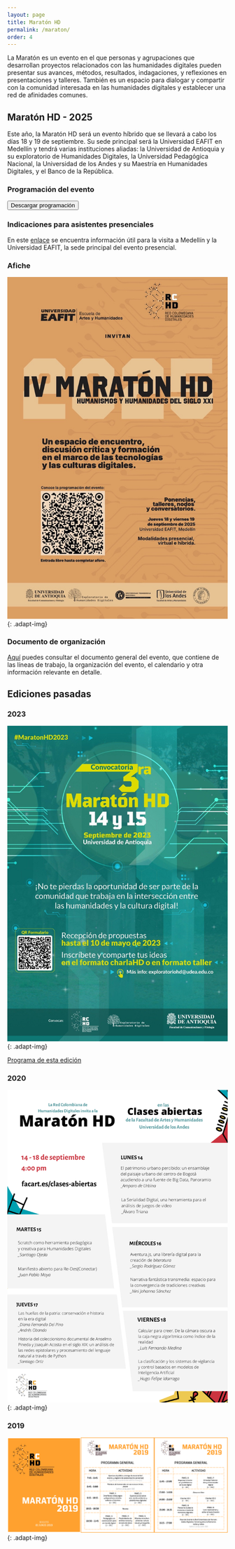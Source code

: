 ```yaml
---
layout: page
title: Maratón HD
permalink: /maraton/
order: 4
---
```


La Maratón es un evento en el que personas y agrupaciones que desarrollan proyectos relacionados con las humanidades digitales pueden presentar sus avances, métodos, resultados, indagaciones, y reflexiones en presentaciones y talleres. También es un espacio para dialogar y compartir con la comunidad interesada en las humanidades digitales y establecer una red de afinidades comunes.

## Maratón HD - 2025

Este año, la Maratón HD será un evento híbrido que se llevará a cabo los días 18 y 19 de septiembre. Su sede principal será la Universidad EAFIT en Medellín y tendrá varias instituciones aliadas: la Universidad de Antioquia y su exploratorio de Humanidades Digitales, la Universidad Pedagógica Nacional, la Universidad de los Andes y su Maestría en Humanidades Digitales, y el Banco de la República.

### Programación del evento

<object class="pdf-container" title="cv" data="/Users/sergiorodriguez/Documents/GitHub/rchd-repo.github.io/assets/maraton/MaratonHD2025_Programacion.pdf" type="application/pdf" width="100%" height="700px"></object>
<div class="button-container">
  <a download target="_blank" rel="noreferrer" href="/Users/sergiorodriguez/Documents/GitHub/rchd-repo.github.io/assets/maraton/MaratonHD2025_Programacion.pdf"><button class="default-button big-button">Descargar programación</button></a>
</div>

### Indicaciones para asistentes presenciales

En este <a href="https://rchd.com.co/assets/maraton/Maraton20205 Informacion para asistentes.pdf">enlace</a> se encuentra información útil para la visita a Medellín y la Universidad EAFIT, la sede principal del evento presencial.

### Afiche

![maratón 2025](/assets/maraton/MaratonHD_AficheImprimible.jpg){: .adapt-img}

### Documento de organización

<a href="https://rchd.com.co/assets/maraton/CFP_MaratonHD_2025.pdf">Aquí</a> puedes consultar el documento general del evento, que contiene de las líneas de trabajo, la organización del evento, el calendario y otra información relevante en detalle.

## Ediciones pasadas

### 2023

![maratón 2023](/assets/maraton/MaratonHD2023.jpeg){: .adapt-img}

<a href="https://rchd.com.co/assets/maraton/Cronograma_Maraton_HD_2023.pdf">Programa de esta edición</a>

### 2020

![maratón 2023](/assets/maraton/MaratonHD2020.png){: .adapt-img}

### 2019

![maratón 2023](/assets/maraton/MaratonHD2019.png){: .adapt-img}